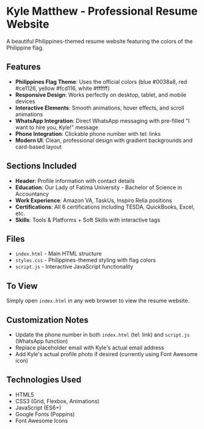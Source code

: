 # Kyle Matthew - Professional Resume Website

A beautiful Philippines-themed resume website featuring the colors of the Philippine flag.

## Features

- **Philippines Flag Theme**: Uses the official colors (blue #0038a8, red #ce1126, yellow #fcd116, white #ffffff)
- **Responsive Design**: Works perfectly on desktop, tablet, and mobile devices
- **Interactive Elements**: Smooth animations, hover effects, and scroll animations
- **WhatsApp Integration**: Direct WhatsApp messaging with pre-filled "I want to hire you, Kyle!" message
- **Phone Integration**: Clickable phone number with tel: links
- **Modern UI**: Clean, professional design with gradient backgrounds and card-based layout

## Sections Included

- **Header**: Profile information with contact details
- **Education**: Our Lady of Fatima University - Bachelor of Science in Accountancy
- **Work Experience**: Amazon VA, TaskUs, Inspiro Relia positions
- **Certifications**: All 6 certifications including TESDA, QuickBooks, Excel, etc.
- **Skills**: Tools & Platforms + Soft Skills with interactive tags

## Files

- `index.html` - Main HTML structure
- `styles.css` - Philippines-themed styling with flag colors
- `script.js` - Interactive JavaScript functionality

## To View

Simply open `index.html` in any web browser to view the resume website.

## Customization Notes

- Update the phone number in both `index.html` (tel: link) and `script.js` (WhatsApp function)
- Replace placeholder email with Kyle's actual email address
- Add Kyle's actual profile photo if desired (currently using Font Awesome icon)

## Technologies Used

- HTML5
- CSS3 (Grid, Flexbox, Animations)
- JavaScript (ES6+)
- Google Fonts (Poppins)
- Font Awesome Icons
